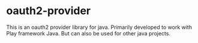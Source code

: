 oauth2-provider
===============

This is an oauth2 provider library for java. Primarily developed to work with Play framework Java. But can also be used for other java projects.
